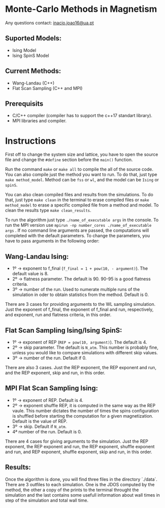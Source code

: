 # Monte-Carlo Methods in Magnetism

Any questions contact: <inacio.joao16@ua.pt>

## Suported Models:
 * Ising Model
 * Ising SpinS Model

## Current Methods:
 * Wang-Landau (C++)
 * Flat Scan Sampling (C++ and MPI)

## Prerequisits
 * C/C++ compiler (compiler has to support the c++17 standart library). 
 * MPI libraries and compiler.

# Instructions

First off to change the system size and lattice, you have to open the source file and change the `#define` section before the `main()` function.

Run the command `make` or `make all` to compile the all of the source code. You can also compile just the method you want to run. To do that, just type `make method_model`. Method can be `fss` or `wl`, and the model can be `Ising` or `spinS`.

You can also clean compiled files and results from the simulations. To do that, just type `make clean` in the terminal to erase compiled files or `make method_model` to erase a specific compiled file from a method and model. To clean the results type `make clean_results`.

To run the algorithm just type `./name_of_executable args` in the console. To run the MPI version use `mpirun -np number_cores ./name_of_executable args` . If no command line arguments are passed, the computations will completed with the default parameters. To change the parameters, you have to pass arguments in the following order:

## Wang-Landau Ising:
  * 1º -> exponent to f_final (`f_final = 1 + pow(10, - argument)`). The default value is 8.
  * 2º -> flatness parameter. The default is 90. 90-95 is a good flatness criteria. 
  * 3º -> number of the run. Used to numerate multiple runs of the simulation in oder to obtain statistics from the method. Default is 0. 
	
There are 3 cases for providing arguments to the WL sampling simulation. Just the exponent of f_final, the exponent of f_final and run, respectively, and exponent, run and flatness criteria, in this order.

## Flat Scan Sampling Ising/Ising SpinS:
  * 1º -> exponent of REP (`REP = pow(10, argument)`). The default is 4.
  * 2º -> skip parameter. The default is `N_atm`. This number is probably fine, unless you would like to compare simulations with different skip values. 
  * 3º -> number of the run. Default if 0.
	
There are also 3 cases. Just the REP exponent, the REP exponent and run, and the REP exponent, skip and run, in this order.

## MPI Flat Scan Sampling Ising:
  * 1º -> exponent of REP. Default is 4.
  * 2º -> exponent shuffle REP, it is computed in the same way as the REP vaule. This number dictates the number of times the spins configuration is shuffled before starting the computation for a given magnetization. Default is the value of REP.
  * 3º -> skip. Default if `N_atm`.
  * 4ª number of the run. Default is 0.

There are 4 cases for giving arguments to the simulation. Just the REP exponent, the REP exponent and run, the REP exponent, shuffle exponent and run, and REP exponent, shuffle exponent, skip and run, in this order. 

## Results:

Once the algorithm is done, you will find three files in the directory ´./data´. There are 3 outfiles to each simulation. One is the JDOS computed by the method, the other a copy of the prints to the terminal throught the simulation and the last contains some usefull information about wall times in step of the simulation and total wall time. 




		


